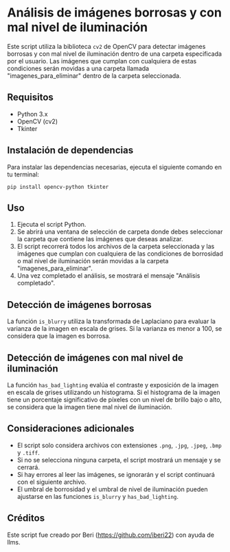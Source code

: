 # Análisis de imágenes borrosas y con mal nivel de iluminación

Este script utiliza la biblioteca `cv2` de OpenCV para detectar imágenes borrosas y con mal nivel de iluminación dentro de una carpeta especificada por el usuario. Las imágenes que cumplan con cualquiera de estas condiciones serán movidas a una carpeta llamada "imagenes_para_eliminar" dentro de la carpeta seleccionada.

## Requisitos

- Python 3.x
- OpenCV (cv2)
- Tkinter

## Instalación de dependencias

Para instalar las dependencias necesarias, ejecuta el siguiente comando en tu terminal:

```
pip install opencv-python tkinter
```

## Uso

1. Ejecuta el script Python.
2. Se abrirá una ventana de selección de carpeta donde debes seleccionar la carpeta que contiene las imágenes que deseas analizar.
3. El script recorrerá todos los archivos de la carpeta seleccionada y las imágenes que cumplan con cualquiera de las condiciones de borrosidad o mal nivel de iluminación serán movidas a la carpeta "imagenes_para_eliminar".
4. Una vez completado el análisis, se mostrará el mensaje "Análisis completado".

## Detección de imágenes borrosas

La función `is_blurry` utiliza la transformada de Laplaciano para evaluar la varianza de la imagen en escala de grises. Si la varianza es menor a 100, se considera que la imagen es borrosa.

## Detección de imágenes con mal nivel de iluminación

La función `has_bad_lighting` evalúa el contraste y exposición de la imagen en escala de grises utilizando un histograma. Si el histograma de la imagen tiene un porcentaje significativo de píxeles con un nivel de brillo bajo o alto, se considera que la imagen tiene mal nivel de iluminación.

## Consideraciones adicionales

- El script solo considera archivos con extensiones `.png`, `.jpg`, `.jpeg`, `.bmp` y `.tiff`.
- Si no se selecciona ninguna carpeta, el script mostrará un mensaje y se cerrará.
- Si hay errores al leer las imágenes, se ignorarán y el script continuará con el siguiente archivo.
- El umbral de borrosidad y el umbral de nivel de iluminación pueden ajustarse en las funciones `is_blurry` y `has_bad_lighting`.

## Créditos

Este script fue creado por Beri (https://github.com/iberi22) con ayuda de llms.

